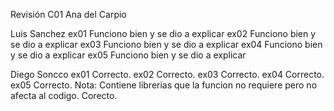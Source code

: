 Revisión C01
Ana del Carpio

Luis Sanchez
ex01 Funciono bien y se dio a explicar
ex02 Funciono bien y se dio a explicar
ex03 Funciono bien y se dio a explicar
ex04 Funciono bien y se dio a explicar
ex05 Funciono bien y se dio a explicar

Diego Soncco
ex01 Correcto.
ex02 Correcto.
ex03 Correcto.
ex04 Correcto.
ex05 Correcto.
Nota: Contiene librerias que la funcion no requiere pero no afecta al codigo. Corecto.
